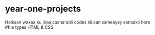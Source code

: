 # year-one-projects
Halkaan waxaa ku jiraa casharadii codes kii aan sameeyey sanadkii hore
#file types
HTML & CSS

